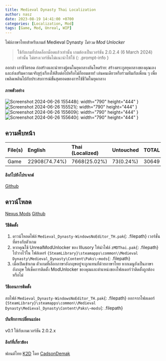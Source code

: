 ```yaml
---
title: Medieval Dynasty Thai Localization
author: nasz
date: 2023-08-19 14:41:00 +0700
categories: [Localization, Mod]
tags: [Game, Mod, Unreal, WIP]
---
```

ไฟล์ภาษาไทยสำหรับเกมส์ Medieval Dynasty *ไม่รวม Mod Unlocker*

  > ใช้กับเกมที่ปลดล็อกม็อดแล้วเท่านั้น เกมต้องเป็นเวอร์ชัน 2.0.2.4 (6 March 2024) เท่านั้น ไม่ตรงเวอร์ชันไม่แนะนำให้ใช้
  {: .prompt-info }

ออกล่า เอาชีวิตรอด ก่อสร้างและนำทางผู้คนในยุคกลางอันโหดร้าย: สร้างตระกูลยุคกลางของคุณเองและส่งเสริมความเจริญรุ่งเรืองให้สืบต่อไปหรือไม่ก็ยอมตาย! เล่นคนเดียวหรือร่วมทีมกับเพื่อน ๆ เพื่อเพลิดเพลินไปกับประสบการณ์ขั้นสุดยอดของการใช้ชีวิตในยุคกลาง

#### ภาพตัวอย่าง
![Screenshot 2024-06-26 155448](https://staticdelivery.nexusmods.com/mods/3585/images/50/50-1717787627-1214892175.png){: width="790" height="444" }
![Screenshot 2024-06-26 155521](https://staticdelivery.nexusmods.com/mods/3585/images/50/50-1719392326-1853094052.png){: width="790" height="444" }
![Screenshot 2024-06-26 155609](https://staticdelivery.nexusmods.com/mods/3585/images/50/50-1719392326-1745635887.png){: width="790" height="444" }
![Screenshot 2024-06-26 155640](https://staticdelivery.nexusmods.com/mods/3585/images/50/50-1719392332-1114305406.png){: width="790" height="444" }

## ความคืบหน้า

| File(s)          | English       | Thai (Localized) | Untouched      | TOTAL |
|------------------|:--------------|:-----------------|:---------------|:------|
| Game             | 22908(74.74%) | 7668(25.02%)     | 73(0.24%)      | 30649 |

#### ลิงก์ไปยังโปรเจกต์
[Github](https://github.com/Nasz/MedievalDynastyTHLocale)

## ดาวน์โหลด
[Nexus Mods](https://www.nexusmods.com/medievaldynasty/mods/50)
[Github](https://github.com/Nasz/MedievalDynastyTHLocale/releases/latest)

#### วิธีติดตั้ง
  1. ดาวน์โหลดไฟล์ `Medieval_Dynasty-WindowsNoEditor_TH.pak`{: .filepath} เวอร์ชั่นที่ตรงกับตัวเกม
  2. หากคุณใช้ UnrealModUnlocker ของ Illusory ให้นำไฟล์ `zMDThai.pak`{: .filepath} ไปวางไว้ใน โฟล์เดอร์ `{SteamLibrary}\steamapps\common\\Medieval Dynasty\Medieval_Dynasty\Content\Paks\~mods`{: .filepath} 
  3. เมื่อเปิดเข้าเกม ตัวเกมที่เลือกภาษาอังกฤษอยู่จะถูกแทนที่ด้วยภาษาไทย หากเมนูยังเป็นภาษาอังกฤษ ให้เช็คการติดตั้ง ModUnlocker ของคุณและตำแหน่งของโฟลเดอร์ว่าติดตั้งถูกต้องหรือไม่

#### วิธีถอนการติดตั้ง
  ลบไฟล์ `Medieval_Dynasty-WindowsNoEditor_TH.pak`{: .filepath} ออกจากโฟลเดอร์ `{SteamLibrary}\steamapps\common\\Medieval Dynasty\Medieval_Dynasty\Content\Paks\~mods`{: .filepath}

#### บันทึกการเปลี่ยนแปลง
  v0.1 ใช้กับเกมเวอร์ชัน 2.0.2.x

#### ลิงก์ที่เกี่ยวข้อง
  ฟอนต์ไทย [K2D](https://fonts.google.com/specimen/K2D/about) โดย [CadsonDemak](https://www.cadsondemak.com/)